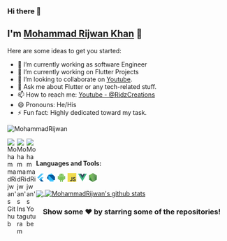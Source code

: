 ### Hi there 👋
## I'm [Mohammad Rijwan Khan](https://ridzcreations.github.io/) 👋

Here are some ideas to get you started:

- 🌱 I’m currently working as software Engineer
- 🔭 I’m currently working on Flutter Projects
- 👯 I’m looking to collaborate on [Youtube](https://www.youtube.com/channel/UCoXamjItgSKtu1j61EB04cg).
- 💬 Ask me about Flutter or any tech-related stuff.
- 📫 How to reach me: [Youtube - @RidzCreations](https://www.youtube.com/channel/UCoXamjItgSKtu1j61EB04cg)
- 😄 Pronouns: He/His
- ⚡ Fun fact: Highly dedicated toward my task.



<p align="left"> <img src="https://komarev.com/ghpvc/?username=MohammadRijwan&label=Views&color=blue&style=plastic" alt="MohammadRijwan" /> </p>

<a href="https://github.com/MohammadRijwan">
  <img align="left" alt="MohammadRijwan's Github" width="22px" src="https://cdn.jsdelivr.net/npm/simple-icons@v3/icons/github.svg" />
</a>

<a href="https://www.instagram.com/ridz.creations/">
  <img align="left" alt="MohammadRijwan's Instagram" width="22px" src="https://cdn.jsdelivr.net/npm/simple-icons@v3/icons/instagram.svg" />
</a>
<a href="https://www.youtube.com/channel/UCoXamjItgSKtu1j61EB04cg">
  <img align="left" alt="MohammadRijwan's Youtube" width="22px" src="https://cdn.jsdelivr.net/npm/simple-icons@v3/icons/youtube.svg" />
</a>

<br/>
<br/>


**Languages and Tools:**  

<code><img height="20" src="https://raw.githubusercontent.com/github/explore/80688e429a7d4ef2fca1e82350fe8e3517d3494d/topics/flutter/flutter.png"></code>
<code><img height="20" src="https://raw.githubusercontent.com/github/explore/80688e429a7d4ef2fca1e82350fe8e3517d3494d/topics/dart/dart.png"></code>
<code><img height="20" src="https://raw.githubusercontent.com/github/explore/80688e429a7d4ef2fca1e82350fe8e3517d3494d/topics/android/android.png"></code>
<code><img height="20" src="https://raw.githubusercontent.com/github/explore/80688e429a7d4ef2fca1e82350fe8e3517d3494d/topics/javascript/javascript.png"></code>
<code><img height="20" src="https://raw.githubusercontent.com/github/explore/80688e429a7d4ef2fca1e82350fe8e3517d3494d/topics/vue/vue.png"></code>
<code><img height="20" src="https://raw.githubusercontent.com/github/explore/80688e429a7d4ef2fca1e82350fe8e3517d3494d/topics/nodejs/nodejs.png"></code>    

<a href="https://github.com/MohammadRijwan">
  <img align="center" src="https://github-readme-stats.vercel.app/api/top-langs/?username=MohammadRijwan&theme=light&hide_langs_below=1" />

<a href="https://github.com/MohammadRijwan">
 <img align="center" src="https://github-readme-stats.vercel.app/api?username=MohammadRijwan&show_icons=true&theme=light&line_height=27" alt="MohammadRijwan's github stats"/>
</a>

<div align="center">

### Show some ❤️ by starring some of the repositories!

</div>


